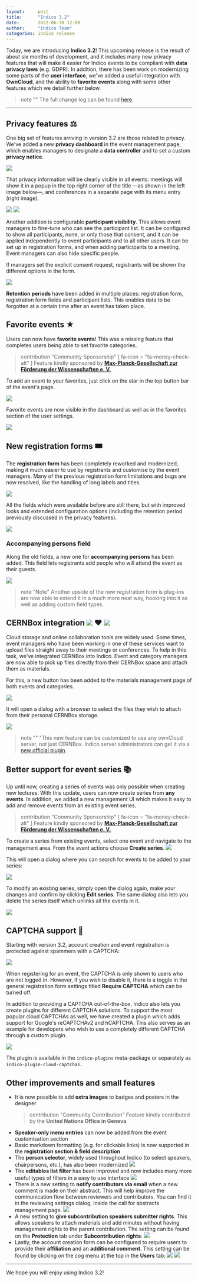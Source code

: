 ```yaml
---
layout:     post
title:      "Indico 3.2"
date:       2022-06-10 12:00
author:     "Indico Team"
categories: indico release
---
```


Today, we are introducing **Indico 3.2**! This upcoming release is the result of about six months of development, and it includes many new privacy features that will make it easier for Indico events to be compliant with **data privacy laws** (e.g. GDPR). In addition, there has been work on modernizing some parts of the **user interface**, we've added a useful integration with **OwnCloud**, and the ability to **favorite events** along with some other features which we detail further below.

> note ""
> The full change log can be found [here](https://docs.getindico.io/en/latest/changelog/#version-3-2).

---

## Privacy features ⚖️

One big set of features arriving in version 3.2 are those related to privacy. We've added a new **privacy dashboard** in the event management page, which enables managers to designate a **data controller** and to set a custom **privacy notice**.

![](/assets/2022-06-10-indico-3-2-news/1-privacy-notice.png)

That privacy information will be clearly visible in all events: meetings will show it in a popup in the top right corner of the title —as shown in the left image below—, and conferences in a separate page with its menu entry (right image).

<div class="image-container">
  <img src="/assets/2022-06-10-indico-3-2-news/2-privacy-info-button.png" />
  <img src="/assets/2022-06-10-indico-3-2-news/3-privacy-info.png" />
</div>

Another addition is configurable **participant visibility**. This allows event managers to fine-tune who can see the participant list. It can be configured to show all participants, none, or only those that consent, and it can be applied independently to event participants and to all other users. It can be set up in registration forms, and when adding participants to a meeting. Event managers can also hide specific people.

If managers set the explicit consent request, registrants will be shown the different options in the form.

![](/assets/2022-06-10-indico-3-2-news/4-participant-visibility.png)

**Retention periods** have been added in multiple places: registration form, registration form fields and participant lists. This enables data to be forgotten at a certain time after an event has taken place.

## Favorite events ★

Users can now have **favorite events**! This was a missing feature that completes users being able to set favorite categories.

> contribution "Community Sponsorship" [ fa-icon = "fa-money-check-alt" ]
> Feature kindly sponsored by [**Max-Planck-Gesellschaft zur Förderung der Wissenschaften e. V.**](https://www.mpg.de/)

To add an event to your favorites, just click on the star in the top button bar of the event's page.

![](/assets/2022-06-10-indico-3-2-news/5-favorite-events.png)

Favorite events are now visible in the dashboard as well as in the favorites section of the user settings.

![](/assets/2022-06-10-indico-3-2-news/6-favorite-event-list.png)

## New registration forms 🎟️

The **registration form** has been completely reworked and modernized, making it much easier to use by registrants and customise by the event managers. Many of the previous registration form limitations and bugs are now resolved, like the handling of long labels and titles.

![](/assets/2022-06-10-indico-3-2-news/7-registration-form.png)

All the fields which were available before are still there, but with improved looks and extended configuration options (including the retention period previously discussed in the privacy features).

![](/assets/2022-06-10-indico-3-2-news/8-registration-form-fields.png)

### Accompanying persons field

Along the old fields, a new one for **accompanying persons** has been added. This field lets registrants add people who will attend the event as their guests.

![](/assets/2022-06-10-indico-3-2-news/9-accompanying-persons-field.png)

> note "Note"
> Another upside of the new registration form is plug-ins are now able to extend it in a much more neat way, hooking into it as well as adding custom field types.

<h2 id="cernbox-integration" class="emoji-title">
  CERNBox integration
  <img class="emoji" src="/assets/2022-06-10-indico-3-2-news/indico.png" />
  ❤️
  <img class="emoji" src="/assets/2022-06-10-indico-3-2-news/cernbox-chonky.png" />
</h2>

Cloud storage and online collaboration tools are widely used. Some times, event managers who have been working in one of these services want to upload files straight away to their meetings or conferences. To help in this task, we've integrated CERNBox into Indico. Event and category managers are now able to pick up files directly from their CERNBox space and attach them as materials.

For this, a new button has been added to the materials management page of both events and categories.

![](/assets/2022-06-10-indico-3-2-news/10-cernbox-button.png)

It will open a dialog with a browser to select the files they wish to attach from their personal CERNBox storage.

![](/assets/2022-06-10-indico-3-2-news/11-cernbox-dialog.png)

> note ""
> "This new feature can be customized to use any ownCloud server, not just CERNBox. Indico server administrators can get it via a [new official plugin](https://github.com/indico/indico-plugins/tree/master/owncloud).

## Better support for event series 📚

Up until now, creating a series of events was only possible when creating new lectures. With this update, users can now create series from **any events**. In addition, we added a new management UI which makes it easy to add and remove events from an existing event series.

> contribution "Community Sponsorship" [ fa-icon = "fa-money-check-alt" ]
> Feature kindly sponsored by [**Max-Planck-Gesellschaft zur Förderung der Wissenschaften e. V.**](https://www.mpg.de/)


To create a series from existing events, select one event and navigate to the management area. From the event actions choose **Create series**.
![](/assets/2022-06-10-indico-3-2-news/15-event-series-button.png)

This will open a dialog where you can search for events to be added to your series:

![](/assets/2022-06-10-indico-3-2-news/16-create-event-series.png)

To modify an existing series, simply open the dialog again, make your changes and confirm by clicking **Edit series**. The same dialog also lets you delete the series itself which unlinks all the events in it. 

![](/assets/2022-06-10-indico-3-2-news/17-edit-event-series.png)

## CAPTCHA support 🤖

Starting with version 3.2, account creation and event registration is protected against spammers with a CAPTCHA:

![](/assets/2022-06-10-indico-3-2-news/21-captcha.png)

When registering for an event, the CAPTCHA is only shown to users who are not logged in. However, if you wish to disable it, there is a toggle in the general registration form settings titled **Require CAPTCHA** which can be turned off.

In addition to providing a CAPTCHA out-of-the-box, Indico also lets you create plugins for different CAPTCHA solutions. To support the most popular cloud CAPTCHAs as well, we have created a plugin which adds support for Google's reCAPTCHAv2 and hCAPTCHA.
This also serves as an example for developers who wish to use a completely different CAPTCHA through a custom plugin.

![](/assets/2022-06-10-indico-3-2-news/22-recaptcha.png)

The plugin is available in the `indico-plugins` meta-package or separately as `indico-plugin-cloud-captchas`.

## Other improvements and small features

 * It is now possible to add **extra images** to badges and posters in the designer
   > contribution "Community Contribution"
   > Feature kindly contributed by the **United Nations Office in Geneva**
 * **Speaker-only menu entries** can now be added from the event customisation section
 * Basic markdown formatting (e.g. for clickable links) is now supported in the **registration section & field description**
 * The **person selector**, widely used throughout Indico (to select speakers, chairpersons, etc.), has also been modernized
   ![](/assets/2022-06-10-indico-3-2-news/13-personlink.png)
 * The **editables list filter** has been improved and now includes many more useful types of filters in a easy to use interface
   ![](/assets/2022-06-10-indico-3-2-news/12-editable-list-filters.png)
 * There is a new setting to **notify contributors via email** when a new comment is made on their abstract. This will help improve the communication flow between reviewers and contributors. You can find it in the reviewing settings dialog, inside the call for abstracts management page.
   ![](/assets/2022-06-10-indico-3-2-news/14-notify-contributor.png)
 * A new setting to **give subcontribution speakers submitter rights**. This allows speakers to attach materials and add minutes without having management rights to the parent contribution. The setting can be found on the **Protection** tab under **Subcontribution rights**:
   ![](/assets/2022-06-10-indico-3-2-news/18-subcontrib-rights.png)
 * Lastly, the account creation form can be configured to require users to provide their **affiliation** and an **additional comment**. This setting can be found by clicking on the cog menu at the top in the **Users** tab:
   ![](/assets/2022-06-10-indico-3-2-news/19-user-settings.png)
   ![](/assets/2022-06-10-indico-3-2-news/20-mandatory-fields.png)

---

We hope you will enjoy using Indico 3.2!
